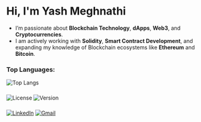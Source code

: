 # Hi, I'm Yash Meghnathi 

- I’m passionate about **Blockchain Technology**, **dApps**, **Web3**, and **Cryptocurrencies**.  
- I am actively working with **Solidity**, **Smart Contract Development**, and expanding my knowledge of Blockchain ecosystems like **Ethereum** and **Bitcoin**.

###  Top Languages:
![Top Langs](https://github-readme-stats.vercel.app/api/top-langs/?username=YashMeghnathi&layout=compact)

###
![License](https://img.shields.io/badge/License-MIT-blue.svg)
![Version](https://img.shields.io/badge/Version-1.0.0-green.svg)

### 
[![LinkedIn](https://img.shields.io/badge/LinkedIn-0A66C2?style=flat&logo=linkedin&logoColor=white)](https://www.linkedin.com/in/yashmeghnathi/)
[![Gmail](https://img.shields.io/badge/Gmail-D14836?style=flat&logo=gmail&logoColor=white)](mailto:yashmeghnathi16.11@gmail.com)
